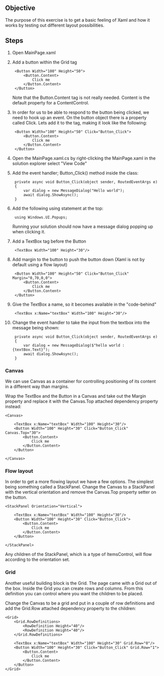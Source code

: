 ## Objective

The purpose of this exercise is to get a basic feeling of Xaml and how it works by testing out 
different layout possibilities.

## Steps


1. Open MainPage.xaml
2. Add a button within the Grid tag

        <Button Width="100" Height="50">
            <Button.Content>
                Click me
            </Button.Content>
        </Button>

    Note that the Button.Content tag is not really needed. Content is the default property for a ContentControl. 

3. In order for us to be able to respond to the button being clicked, we need to hook up an event.
   On the button object there is a property called Click. Lets add it to the tag, making it look like the following:
   
        <Button Width="100" Height="50" Click="Button_Click">
            <Button.Content>
                Click me
            </Button.Content>
        </Button>
   
4. Open the MainPage.xaml.cs by right-clicking the MainPage.xaml in the solution explorer select "View Code"

5. Add the event handler; Button_Click() method inside the class:

        private async void Button_Click(object sender, RoutedEventArgs e)
        {
            var dialog = new MessageDialog("Hello world");
            await dialog.ShowAsync();
        }
    
6. Add the following using statement at the top:

        using Windows.UI.Popups;

    Running your solution should now have a message dialog popping up when clicking it.
       
6. Add a TextBox tag before the Button

        <TextBox Width="100" Height="30"/>
    
7. Add margin to the button to push the button down (Xaml is not by default using a flow layout)

        <Button Width="100" Height="50" Click="Button_Click" Margin="0,70,0,0">
            <Button.Content>
                Click me
            </Button.Content>
        </Button>
    
8. Give the TextBox a name, so it becomes available in the "code-behind"
 
        <TextBox x:Name="textBox" Width="100" Height="30"/>

9. Change the event handler to take the input from the textbox into the message being shown:

        private async void Button_Click(object sender, RoutedEventArgs e)
        {
            var dialog = new MessageDialog($"hello world : {textBox.Text}");
            await dialog.ShowAsync();
        }


### Canvas

We can use Canvas as a container for controlling positioning of its content in a different way than margins. 

Wrap the TextBox and the Button in a Canvas and take out the Margin property and replace it with
the Canvas.Top attached dependency property instead:
   
    <Canvas>

        <TextBox x:Name="textBox" Width="100" Height="30"/>
        <Button Width="100" Height="30" Click="Button_Click" Canvas.Top="30">
            <Button.Content>
                Click me
            </Button.Content>
        </Button>

    </Canvas>
   

### Flow layout

In order to get a more flowing layout we have a few options. The simplest being something called a StackPanel.
Change the Canvas to a StackPanel with the vertical orientation and remove the Canvas.Top property setter on the
button.

    <StackPanel Orientation="Vertical">

        <TextBox x:Name="textBox" Width="100" Height="30"/>
        <Button Width="100" Height="30" Click="Button_Click">
            <Button.Content>
                Click me
            </Button.Content>
        </Button>

    </StackPanel>

Any children of the StackPanel, which is a type of ItemsControl, will flow according to the orientation set.


### Grid

Another useful building block is the Grid. The page came with a Grid out of the box. Inside the Grid you can 
create rows and columns. From this definition you can control where you want the children to be placed.

Change the Canvas to be a grid and put in a couple of row definitions and add the Grid.Row attached dependency
property to the children:

    <Grid>
        <Grid.RowDefinitions>
            <RowDefinition Height="40"/>
            <RowDefinition Height="40"/>
        </Grid.RowDefinitions>

        <TextBox x:Name="textBox" Width="100" Height="30" Grid.Row="0"/>
        <Button Width="100" Height="30" Click="Button_Click" Grid.Row="1">
            <Button.Content>
                Click me
            </Button.Content>
        </Button>
    </Grid>
